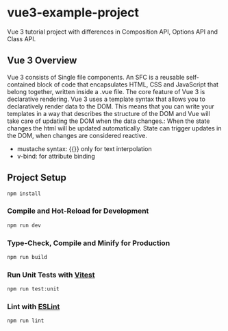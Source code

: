 # vue3-example-project


Vue 3 tutorial project with differences in Composition API, Options API and Class API.

## Vue 3 Overview

Vue 3 consists of Single file components. An SFC is a reusable self-contained block of code that encapsulates HTML, CSS and JavaScript that belong together, written inside a .vue file.
The core feature of Vue 3 is declarative rendering. Vue 3 uses a template syntax that allows you to declaratively render data to the DOM. This means that you can write your templates in a way that describes the structure of the DOM and Vue will take care of updating the DOM when the data changes.:
When the state changes the html will be updated automatically.
State can trigger updates in the DOM, when changes are considered reactive.

- mustache syntax: {{}} only for text interpolation
- v-bind: for attribute binding


## Project Setup

```sh
npm install
```

### Compile and Hot-Reload for Development

```sh
npm run dev
```

### Type-Check, Compile and Minify for Production

```sh
npm run build
```

### Run Unit Tests with [Vitest](https://vitest.dev/)

```sh
npm run test:unit
```

### Lint with [ESLint](https://eslint.org/)

```sh
npm run lint
```
